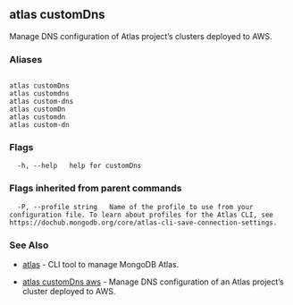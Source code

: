 ## atlas customDns

Manage DNS configuration of Atlas project’s clusters deployed to AWS.




### Aliases
```

atlas customDns
atlas customdns
atlas custom-dns
atlas customDn
atlas customdn
atlas custom-dn
```



### Flags

```
  -h, --help   help for customDns

```


### Flags inherited from parent commands

```
  -P, --profile string   Name of the profile to use from your configuration file. To learn about profiles for the Atlas CLI, see https://dochub.mongodb.org/core/atlas-cli-save-connection-settings.

```

### See Also


* [atlas](atlas.md)	- CLI tool to manage MongoDB Atlas.

* [atlas customDns aws](atlas_customDns_aws.md)	- Manage DNS configuration of an Atlas project’s cluster deployed to AWS.



